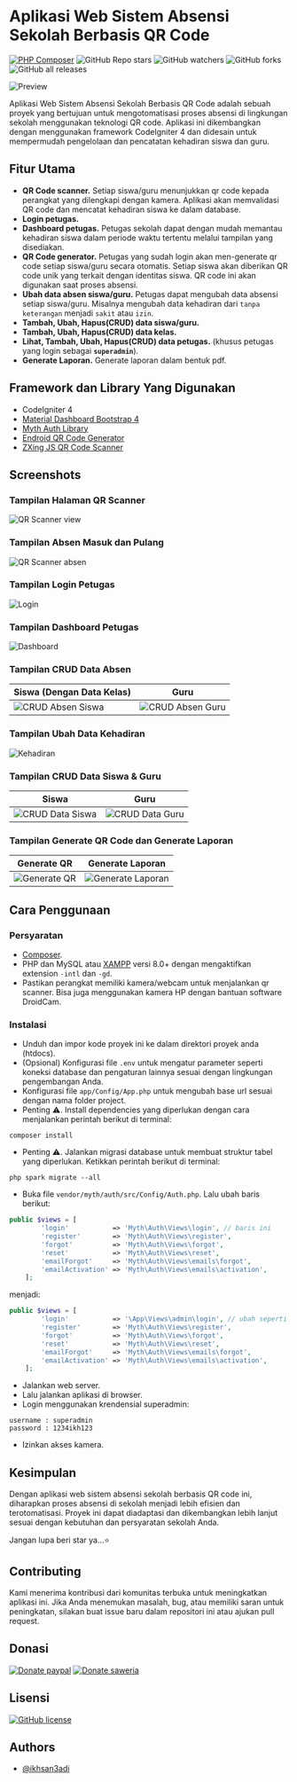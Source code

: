 # Aplikasi Web Sistem Absensi Sekolah Berbasis QR Code

[![PHP Composer](https://github.com/ikhsan3adi/Absensi-Sekolah-QR-Code/actions/workflows/php.yml/badge.svg)](https://github.com/ikhsan3adi/Absensi-Sekolah-QR-Code/actions/workflows/php.yml)
![GitHub Repo stars](https://img.shields.io/github/stars/ikhsan3adi/Absensi-Sekolah-QR-Code?style=social)
![GitHub watchers](https://img.shields.io/github/watchers/ikhsan3adi/Absensi-Sekolah-QR-Code?style=social)
![GitHub forks](https://img.shields.io/github/forks/ikhsan3adi/Absensi-Sekolah-QR-Code?style=social)
![GitHub all releases](https://img.shields.io/github/downloads/ikhsan3adi/Absensi-Sekolah-QR-Code/total?style=social)

![Preview](https://github.com/ikhsan3adi/Absensi-Sekolah-QR-Code/raw/master/screenshots/hero.png)

Aplikasi Web Sistem Absensi Sekolah Berbasis QR Code adalah sebuah proyek yang bertujuan untuk mengotomatisasi proses absensi di lingkungan sekolah menggunakan teknologi QR code. Aplikasi ini dikembangkan dengan menggunakan framework CodeIgniter 4 dan didesain untuk mempermudah pengelolaan dan pencatatan kehadiran siswa dan guru.

## Fitur Utama

- **QR Code scanner.** Setiap siswa/guru menunjukkan qr code kepada perangkat yang dilengkapi dengan kamera. Aplikasi akan memvalidasi QR code dan mencatat kehadiran siswa ke dalam database.
- **Login petugas.**
- **Dashboard petugas.** Petugas sekolah dapat dengan mudah memantau kehadiran siswa dalam periode waktu tertentu melalui tampilan yang disediakan.
- **QR Code generator.** Petugas yang sudah login akan men-generate qr code setiap siswa/guru secara otomatis. Setiap siswa akan diberikan QR code unik yang terkait dengan identitas siswa. QR code ini akan digunakan saat proses absensi.
- **Ubah data absen siswa/guru.** Petugas dapat mengubah data absensi setiap siswa/guru. Misalnya mengubah data kehadiran dari `tanpa keterangan` menjadi `sakit` atau `izin`.
- **Tambah, Ubah, Hapus(CRUD) data siswa/guru.**
- **Tambah, Ubah, Hapus(CRUD) data kelas.**
- **Lihat, Tambah, Ubah, Hapus(CRUD) data petugas.** (khusus petugas yang login sebagai **`superadmin`**).
- **Generate Laporan.** Generate laporan dalam bentuk pdf.

## Framework dan Library Yang Digunakan

- CodeIgniter 4
- [Material Dashboard Bootstrap 4](https://www.creative-tim.com/product/material-dashboard-bs4)
- [Myth Auth Library](https://github.com/lonnieezell/myth-auth)
- [Endroid QR Code Generator](https://github.com/endroid/qr-code)
- [ZXing JS QR Code Scanner](https://github.com/zxing-js/library)

## Screenshots

### Tampilan Halaman QR Scanner

![QR Scanner view](https://github.com/ikhsan3adi/Absensi-Sekolah-QR-Code/raw/master/screenshots/image_5_2023_204644.jpeg)

### Tampilan Absen Masuk dan Pulang

![QR Scanner absen](https://github.com/ikhsan3adi/Absensi-Sekolah-QR-Code/raw/master/screenshots/absen.jpg)

### Tampilan Login Petugas

![Login](https://github.com/ikhsan3adi/Absensi-Sekolah-QR-Code/raw/master/screenshots/image_4_2023_20573.jpeg)

### Tampilan Dashboard Petugas

![Dashboard](https://github.com/ikhsan3adi/Absensi-Sekolah-QR-Code/raw/master/screenshots/image_10_2023_205123.jpeg)

### Tampilan CRUD Data Absen

| Siswa (Dengan Data Kelas)                                                                                                   |                                                           Guru                                                           |
| --------------------------------------------------------------------------------------------------------------------------- | :----------------------------------------------------------------------------------------------------------------------: |
| ![CRUD Absen Siswa](https://github.com/ikhsan3adi/Absensi-Sekolah-QR-Code/raw/master/screenshots/image_11_2023_205146.jpeg) | ![CRUD Absen Guru](https://github.com/ikhsan3adi/Absensi-Sekolah-QR-Code/raw/master/screenshots/image_2_2023_20525.jpeg) |

### Tampilan Ubah Data Kehadiran

![Kehadiran](https://github.com/ikhsan3adi/Absensi-Sekolah-QR-Code/raw/master/screenshots/image_17_2023_205557.jpeg)

### Tampilan CRUD Data Siswa & Guru

| Siswa                                                                                                                      |                                                           Guru                                                            |
| -------------------------------------------------------------------------------------------------------------------------- | :-----------------------------------------------------------------------------------------------------------------------: |
| ![CRUD Data Siswa](https://github.com/ikhsan3adi/Absensi-Sekolah-QR-Code/raw/master/screenshots/image_12_2023_205221.jpeg) | ![CRUD Data Guru](https://github.com/ikhsan3adi/Absensi-Sekolah-QR-Code/raw/master/screenshots/image_14_2023_205256.jpeg) |

### Tampilan Generate QR Code dan Generate Laporan

| Generate QR                                                                                                          |                                                      Generate Laporan                                                       |
| -------------------------------------------------------------------------------------------------------------------- | :-------------------------------------------------------------------------------------------------------------------------: |
| ![Generate QR](https://github.com/ikhsan3adi/Absensi-Sekolah-QR-Code/raw/master/screenshots/image_3_2023_20539.jpeg) | ![Generate Laporan](https://github.com/ikhsan3adi/Absensi-Sekolah-QR-Code/raw/master/screenshots/image_15_2023_205322.jpeg) |

## Cara Penggunaan

### Persyaratan

- [Composer](https://getcomposer.org/).
- PHP dan MySQL atau [XAMPP](https://www.apachefriends.org/download.html) versi 8.0+ dengan mengaktifkan extension `-intl` dan `-gd`.
- Pastikan perangkat memiliki kamera/webcam untuk menjalankan qr scanner. Bisa juga menggunakan kamera HP dengan bantuan software DroidCam.

### Instalasi

- Unduh dan impor kode proyek ini ke dalam direktori proyek anda (htdocs).
- (Opsional) Konfigurasi file `.env` untuk mengatur parameter seperti koneksi database dan pengaturan lainnya sesuai dengan lingkungan pengembangan Anda.
- Konfigurasi file `app/Config/App.php` untuk mengubah base url sesuai dengan nama folder project.
- Penting ⚠️. Install dependencies yang diperlukan dengan cara menjalankan perintah berikut di terminal:

```shell
composer install
```

- Penting ⚠️. Jalankan migrasi database untuk membuat struktur tabel yang diperlukan. Ketikkan perintah berikut di terminal:

```shell
php spark migrate --all
```

- Buka file `vendor/myth/auth/src/Config/Auth.php`. Lalu ubah baris berikut:

```php
public $views = [
        'login'           => 'Myth\Auth\Views\login', // baris ini
        'register'        => 'Myth\Auth\Views\register',
        'forgot'          => 'Myth\Auth\Views\forgot',
        'reset'           => 'Myth\Auth\Views\reset',
        'emailForgot'     => 'Myth\Auth\Views\emails\forgot',
        'emailActivation' => 'Myth\Auth\Views\emails\activation',
    ];
```

menjadi:

```php
public $views = [
        'login'           => '\App\Views\admin\login', // ubah seperti ini agar login bisa diakses
        'register'        => 'Myth\Auth\Views\register',
        'forgot'          => 'Myth\Auth\Views\forgot',
        'reset'           => 'Myth\Auth\Views\reset',
        'emailForgot'     => 'Myth\Auth\Views\emails\forgot',
        'emailActivation' => 'Myth\Auth\Views\emails\activation',
    ];
```

- Jalankan web server.
- Lalu jalankan aplikasi di browser.
- Login menggunakan krendensial superadmin:

```
username : superadmin
password : 1234ikh123
```

- Izinkan akses kamera.

## Kesimpulan

Dengan aplikasi web sistem absensi sekolah berbasis QR code ini, diharapkan proses absensi di sekolah menjadi lebih efisien dan terotomatisasi. Proyek ini dapat diadaptasi dan dikembangkan lebih lanjut sesuai dengan kebutuhan dan persyaratan sekolah Anda.

Jangan lupa beri star ya...⭐

## Contributing

Kami menerima kontribusi dari komunitas terbuka untuk meningkatkan aplikasi ini. Jika Anda menemukan masalah, bug, atau memiliki saran untuk peningkatan, silakan buat issue baru dalam repositori ini atau ajukan pull request.

## Donasi

[![Donate paypal](https://img.shields.io/badge/Donate-PayPal-green.svg?style=for-the-badge)](https://paypal.me/xannxett?country.x=ID&locale.x=en_US)
[![Donate saweria](https://img.shields.io/badge/Donate-Saweria-red?style=for-the-badge&link=https%3A%2F%2Fsaweria.co%2Fxiboxann)](https://saweria.co/xiboxann)

## Lisensi

[![GitHub license](https://img.shields.io/github/license/ikhsan3adi/Absensi-Sekolah-QR-Code?style=for-the-badge)](https://github.com/ikhsan3adi/Absensi-Sekolah-QR-Code/raw/master/LICENSE)

## Authors

- [@ikhsan3adi](https://www.github.com/ikhsan3adi)
